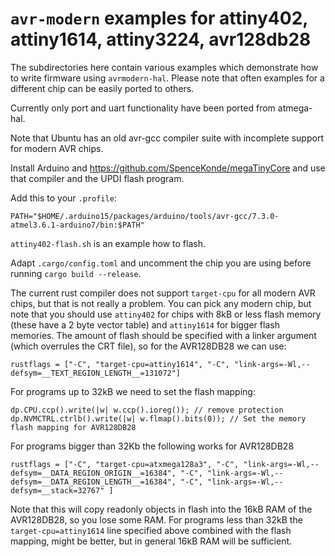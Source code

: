 `avr-modern` examples for attiny402, attiny1614, attiny3224, avr128db28
================================
The subdirectories here contain various examples which demonstrate how to write
firmware using `avrmodern-hal`.  Please note that often examples for a different
chip can be easily ported to others.

Currently only port and uart functionality have been ported from atmega-hal.

Note that Ubuntu has an old avr-gcc compiler suite with incomplete support for modern AVR chips.

Install Arduino and https://github.com/SpenceKonde/megaTinyCore and use that compiler and the UPDI flash program.

Add this to your `.profile`:
```
PATH="$HOME/.arduino15/packages/arduino/tools/avr-gcc/7.3.0-atmel3.6.1-arduino7/bin:$PATH"

```

`attiny402-flash.sh` is an example how to flash.

Adapt `.cargo/config.toml` and uncomment the chip you are using before running `cargo build --release`.

The current rust compiler does not support `target-cpu` for all modern AVR chips, but that is not really a problem.
You can pick any modern chip, but note that you should use `attiny402` for chips with 8kB or less flash memory (these have a 2 byte vector table) and `attiny1614` for bigger flash memories. The amount of flash should be specified with a linker argument (which overrules the CRT file), so for the AVR128DB28 we can use:

```
rustflags = ["-C", "target-cpu=attiny1614", "-C", "link-args=-Wl,--defsym=__TEXT_REGION_LENGTH__=131072"]
```

For programs up to 32kB we need to set the flash mapping:

```
dp.CPU.ccp().write(|w| w.ccp().ioreg()); // remove protection
dp.NVMCTRL.ctrlb().write(|w| w.flmap().bits(0)); // Set the memory flash mapping for AVR128DB28
```

For programs bigger than 32Kb the following works for AVR128DB28
```
rustflags = ["-C", "target-cpu=atxmega128a3", "-C", "link-args=-Wl,--defsym=__DATA_REGION_ORIGIN__=16384", "-C", "link-args=-Wl,--defsym=__DATA_REGION_LENGTH__=16384", "-C", "link-args=-Wl,--defsym=__stack=32767" ]
```
Note that this will copy readonly objects in flash into the 16kB RAM of the AVR128DB28, so you lose some RAM.
For programs less than 32kB the `target-cpu=attiny1614` line specified above combined with the flash mapping, might be better, but in general 16kB RAM will be sufficient.
